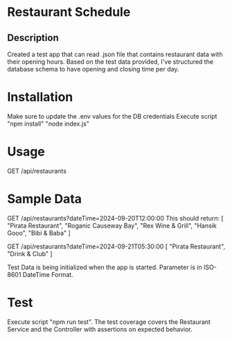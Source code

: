 # Restaurant Schedule
## Description
Created a test app that can read .json file that contains restaurant data with their opening hours. Based on the test data provided, I've structured the database schema to have opening and closing time per day. 

# Installation 
Make sure to update the .env values for the DB credentials
Execute script 
"npm install"
"node index.js"

# Usage
GET /api/restaurants

# Sample Data
GET /api/restaurants?dateTime=2024-09-20T12:00:00
This should return:
[
    "Pirata Restaurant",
    "Roganic Causeway Bay",
    "Rex Wine & Grill",
    "Hansik Gooo",
    "Bibi & Baba"
]

GET /api/restaurants?dateTime=2024-09-21T05:30:00
[
    "Pirata Restaurant",
    "Drink & Club"
]

Test Data is being initialized when the app is started.
Parameter is in ISO-8601 DateTime Format.

# Test 
Execute script "npm run test". The test coverage covers the Restaurant Service and the Controller with assertions on expected behavior.


